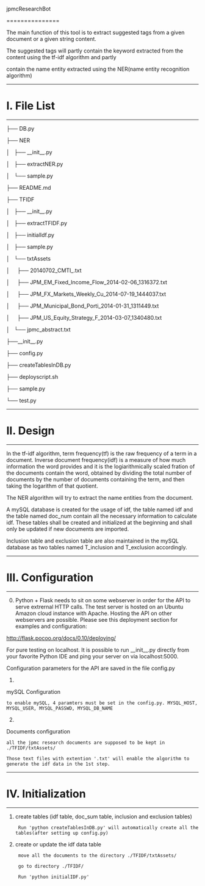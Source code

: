 jpmcResearchBot

===============

The main function of this tool is to extract suggested tags from a given document or a given string content.

The suggested tags will partly contain the keyword extracted from the content using the tf-idf algorithm and partly 

contain the name entity extracted using the NER(name entity recognition algorithm)

----------

# I. File List

----------
├── DB.py

├── NER

│   ├── \_\_init\_\_.py

│   ├── extractNER.py

│   └── sample.py

├── README.md

├── TFIDF

│   ├── \_\_init\_\_.py

│   ├── extractTFIDF.py

│   ├── initialIdf.py

│   ├── sample.py

│   └── txtAssets

│         ├── 20140702\_CMTI\_.txt

│         ├── JPM\_EM\_Fixed\_Income\_Flow\_2014-02-06\_1316372.txt

│         ├── JPM\_FX\_Markets\_Weekly\_Cu\_2014-07-19\_1444037.txt

│         ├── JPM\_Municipal\_Bond\_Porti\_2014-01-31\_1311449.txt

│         ├── JPM\_US\_Equity\_Strategy\_F\_2014-03-07\_1340480.txt

│       └── jpmc\_abstract.txt

├──\_\_init\_\_.py

├── config.py

├── createTablesInDB.py

├── deployscript.sh

├── sample.py

└── test.py

----------

# II. Design

----------

In the tf-idf algorithm, term frequency(tf) is the raw frequency of a term in a document. Inverse document frequency(idf) is a measure of how much information the word provides and it is the logiarithmically scaled fration of the documents contain the word, obtained by dividing the total number of documents by the number of documents containing the term, and then taking the logarithm of that quotient.

The NER algorithm will try to extract the name entities from the document. 

A mySQL database is created for the usage of idf, the table named idf and the table named doc\_num contain all the necessary information to calculate idf. These tables shall be created and initialized at the beginning and shall only be updated if new documents are imported.

Inclusion table and exclusion table are also maintained in the mySQL database as two tables named T\_inclusion and T\_exclusion accordingly.

-----------

# III. Configuration

-----------

0) Python + Flask needs to sit on some webserver in order for the API to serve extrernal HTTP calls. The test server is hosted on an Ubuntu Amazon cloud instance with Apache. Hosting the API on other webservers are possible. Please see this deployment section for examples and configuration:

http://flask.pocoo.org/docs/0.10/deploying/

For pure testing on localhost. It is possible to run \_\_init\_\_.py directly from your favorite Python IDE and ping your server on via localhost:5000.

Configuration parameters for the API are saved in the file config.py

1)

mySQL Configuration

    to enable mySQL, 4 paramters must be set in the config.py. MYSQL_HOST, MYSQL_USER, MYSQL_PASSWD, MYSQL_DB_NAME

2)

Documents configuration

    all the jpmc research documents are supposed to be kept in ./TFIDF/txtAssets/ 

    Those text files with extention '.txt' will enable the algorithm to generate the idf data in the 1st step.

-----------

# IV. Initialization

-----------

1) create tables (idf table, doc\_sum table, inclusion and exclusion tables)

        Run 'python createTablesInDB.py' will automatically create all the tables(after setting up config.py)

2) create or update the idf data table

        move all the documents to the directory ./TFIDF/txtAssets/

        go to directory ./TFIDF/

        Run 'python initialIDF.py' 

